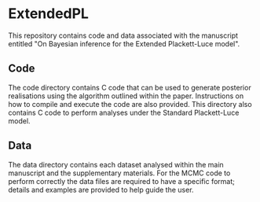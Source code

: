 # ExtendedPL

This repository contains code and data associated with the manuscript entitled "On Bayesian inference for the Extended Plackett-Luce model".

## Code

The code directory contains C code that can be used to generate posterior realisations using the algorithm outlined within the paper. Instructions on how to compile and execute the code are also provided. This directory also contains C code to perform analyses under the Standard Plackett-Luce model.

## Data

The data directory contains each dataset analysed within the main manuscript and the supplementary materials. For the MCMC code to perform correctly the data files are required to have a specific format; details and examples are provided to help guide the user.
